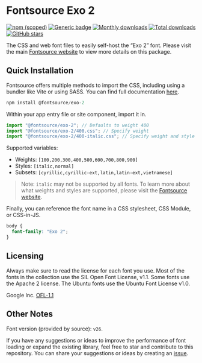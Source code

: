 # Fontsource Exo 2

[![npm (scoped)](https://img.shields.io/npm/v/@fontsource/exo-2?color=brightgreen)](https://www.npmjs.com/package/@fontsource/exo-2) [![Generic badge](https://img.shields.io/badge/fontsource-passing-brightgreen)](https://github.com/fontsource/fontsource) [![Monthly downloads](https://badgen.net/npm/dm/@fontsource/exo-2)](https://github.com/fontsource/fontsource) [![Total downloads](https://badgen.net/npm/dt/@fontsource/exo-2)](https://github.com/fontsource/fontsource) [![GitHub stars](https://img.shields.io/github/stars/fontsource/fontsource.svg?style=social&label=Star)](https://github.com/fontsource/fontsource/stargazers)

The CSS and web font files to easily self-host the “Exo 2” font. Please visit the main [Fontsource website](https://fontsource.org/fonts/exo-2) to view more details on this package.

## Quick Installation

Fontsource offers multiple methods to import the CSS, including using a bundler like Vite or using SASS. You can find full documentation [here](https://fontsource.org/docs/getting-started/introduction).

```javascript
npm install @fontsource/exo-2
```

Within your app entry file or site component, import it in.

```javascript
import "@fontsource/exo-2"; // Defaults to weight 400
import "@fontsource/exo-2/400.css"; // Specify weight
import "@fontsource/exo-2/400-italic.css"; // Specify weight and style
```

Supported variables:
- Weights: `[100,200,300,400,500,600,700,800,900]`
- Styles: `[italic,normal]`
- Subsets: `[cyrillic,cyrillic-ext,latin,latin-ext,vietnamese]`

> Note: `italic` may not be supported by all fonts. To learn more about what weights and styles are supported, please visit the [Fontsource website](https://fontsource.org/fonts/exo-2).

Finally, you can reference the font name in a CSS stylesheet, CSS Module, or CSS-in-JS.

```css
body {
  font-family: "Exo 2";
}
```

## Licensing
Always make sure to read the license for each font you use. Most of the fonts in the collection use the SIL Open Font License, v1.1. Some fonts use the Apache 2 license. The Ubuntu fonts use the Ubuntu Font License v1.0.

Google Inc.
[OFL-1.1](http://scripts.sil.org/OFL)

## Other Notes
Font version (provided by source): `v26`.

If you have any suggestions or ideas to improve the performance of font loading or expand the existing library, feel free to star and contribute to this repository. You can share your suggestions or ideas by creating an [issue](https://github.com/fontsource/fontsource/issues).